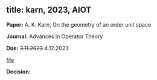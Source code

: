 title: karn, 2023, AIOT
---

**Paper:** A. K. Karn,  On the geometry of an order unit space
 
**Journal:** Advances in Operator Theory

**Due:** <del>3.11.2023</del> 4.12.2023

[file](REF_karn2023/file.pdf)


**Decision:** 


